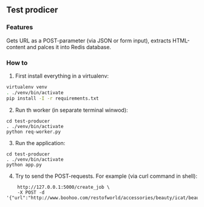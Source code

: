 ## Test prodicer

### Features
Gets URL as a POST-parameter (via JSON or form input), extracts HTML-content and palces it into Redis database.

### How to

1. First install everything in a virtualenv:

```bash
virtualenv venv
. ./venv/bin/activate
pip install -I -r requirements.txt
```
2. Run th worker (in separate terminal winwod):
```
cd test-producer
. ./venv/bin/activate
python req-worker.py
```

3. Run the application:

```
cd test-producer
. ./venv/bin/activate
python app.py
```

4. Try to send the POST-requests. For example (via curl command in shell):
```curl -H "Content-Type: application/json" \
    http://127.0.0.1:5000/create_job \
    -X POST -d '{"url":"http://www.boohoo.com/restofworld/accessories/beauty/icat/beauty#esp_pg=1"}'
```
